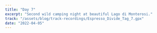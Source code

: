 ```yaml
---
title: "Day 7"
excerpt: "Second wild camping night at beautiful Lago di Monterosi."
track: "/assets/blog/track-recordings/Espresso_Divide_Tag_7.gpx"
date: "2022-04-05"
---
```

